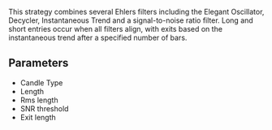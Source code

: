 This strategy combines several Ehlers filters including the Elegant Oscillator, Decycler, Instantaneous Trend and a signal-to-noise ratio filter. Long and short entries occur when all filters align, with exits based on the instantaneous trend after a specified number of bars.

## Parameters
- Candle Type
- Length
- Rms length
- SNR threshold
- Exit length
